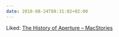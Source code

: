 ```yaml
---
date: 2018-08-24T08:31:02+02:00
---
```


Liked: [The History of Aperture – MacStories](https://www.macstories.net/stories/the-history-of-aperture/)
